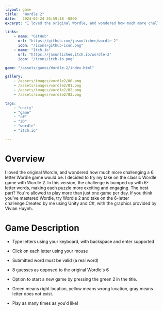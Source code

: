 ```yaml
---
layout: game
title:  "Wordle 2"
date:   2024-02-24 20:59:18 -0800
excerpt: "I loved the original Wordle, and wondered how much more challenging a 6 letter Wordle game would be. I decided to try my take on the classic Wordle game with Wordle 2. In this version, the challenge is bumped up with 6-letter words, making each puzzle more exciting and engaging. The best part? You're allowed to play more than just one game per day. If you think you've mastered Wordle, try Wordle 2 and take on the 6-letter challenge."

links:
    - name: "GitHub"
      url: "https://github.com/jasunlichee/wordle-2"
      icon: "/icons/github-icon.png"
    - name: "Itch.io"
      url: "https://jasunlichee.itch.io/wordle-2"
      icon: "/icons/itch-io.png"

game: "/assets/games/Wordle-2/index.html"

gallery:
    - /assets/images/wordle2/00.png
    - /assets/images/wordle2/01.png
    - /assets/images/wordle2/02.png
    - /assets/images/wordle2/03.png

tags:
    - "unity"
    - "game"
    - "c#"
    - "2D"
    - "wordle"
    - "itch.io"

---
```


# Overview

I loved the original Wordle, and wondered how much more challenging a 6 letter Wordle game would be. I decided to try my take on the classic Wordle game with Wordle 2. In this version, the challenge is bumped up with 6-letter words, making each puzzle more exciting and engaging. The best part? You're allowed to play more than just one game per day. If you think you've mastered Wordle, try Wordle 2 and take on the 6-letter challenge.Created by me using Unity and C#, with the graphics provided by Vivian Huynh.

# Game Description

- Type letters using your keyboard, with backspace and enter supported

- Click on each letter using your mouse

- Submitted word must be valid (a real word)

- 8 guesses as opposed to the original Wordle's 6

- Option to start a new game by pressing the green 2 in the title.

- Green means right location, yellow means wrong location, gray means letter does not exist.

- Play as many times as you'd like!
